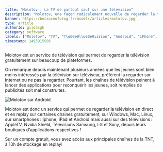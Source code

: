```yaml
---
title: "Molotov : La TV de partout sauf sur une télévision"
description: "Molotov, une façon radicalement nouvelle de regarder la télévision. Gratuitement."
banner: https://becauseofprog.fr/assets/articles/molotov.jpg
type: article
authorId: gildasgh
category: software
labels: ["Molotov", "TV", "T\u00e9l\u00e9vision", "Android", "iPhone", "iPad"]
timestamp: 1493915006
---
```


Molotov est un service de télévision qui permet de regarder la télévision gratuitement sur beaucoup de plateformes.

On remarque depuis maintenant plusieurs années que les jeunes sont bien moins intéressés par la télévision sur téléviseur, préfèrent la regarder sur internet ou ne pas la regarder. Pourtant, les chaînes de télévision peinent à lancer des applications pour reconquérir les jeunes, soit remplies de publicités soit mal construites.

![Molotov sur Android](https://cdn-images-1.medium.com/max/800/1*omsDh0svO0H_S2zPC3CI1A.png)

Molotov est donc un service qui permet de regarder la télévision en direct et en replay sur certaines chaines gratuitement, sur Windows, Mac, Linux, sur smartphones : Iphone, iPad et Android mais aussi sur des télévisions : AppleTV, Nvidia Shield, Télévisions Samsung, LG et Sony, depuis leurs boutiques d'applications respectives !

Sur un compte gratuit, vous avez accès aux principales chaînes de la TNT, à 10h de stockage en replay!

